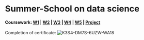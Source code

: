# Summer-School on data science 
#### Coursework: [W1](https://github.com/Mahendra687/w1) | [W2](https://github.com/Mahendra687/W2) | [W3](https://github.com/Mahendra687/W3) | [W4](https://github.com/Mahendra687/W4) | [W5](https://github.com/Mahendra687/W5) | [Project]()

Completion of certificate:
![K3S4-DM7S-6UZW-WA18](https://user-images.githubusercontent.com/97247515/169647503-8f23a95b-0ea8-4c6b-9486-dec26e364b0f.png)
